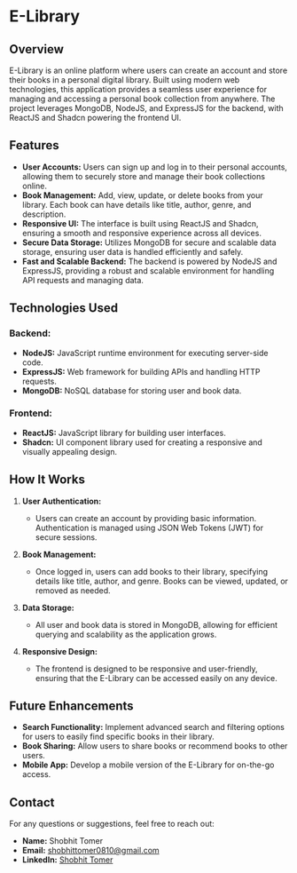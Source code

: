 # E-Library

## Overview

E-Library is an online platform where users can create an account and store their books in a personal digital library. Built using modern web technologies, this application provides a seamless user experience for managing and accessing a personal book collection from anywhere. The project leverages MongoDB, NodeJS, and ExpressJS for the backend, with ReactJS and Shadcn powering the frontend UI.

## Features

- **User Accounts:** Users can sign up and log in to their personal accounts, allowing them to securely store and manage their book collections online.
- **Book Management:** Add, view, update, or delete books from your library. Each book can have details like title, author, genre, and description.
- **Responsive UI:** The interface is built using ReactJS and Shadcn, ensuring a smooth and responsive experience across all devices.
- **Secure Data Storage:** Utilizes MongoDB for secure and scalable data storage, ensuring user data is handled efficiently and safely.
- **Fast and Scalable Backend:** The backend is powered by NodeJS and ExpressJS, providing a robust and scalable environment for handling API requests and managing data.

## Technologies Used

### Backend:
- **NodeJS:** JavaScript runtime environment for executing server-side code.
- **ExpressJS:** Web framework for building APIs and handling HTTP requests.
- **MongoDB:** NoSQL database for storing user and book data.

### Frontend:
- **ReactJS:** JavaScript library for building user interfaces.
- **Shadcn:** UI component library used for creating a responsive and visually appealing design.

## How It Works

1. **User Authentication:**
   - Users can create an account by providing basic information. Authentication is managed using JSON Web Tokens (JWT) for secure sessions.
   
2. **Book Management:**
   - Once logged in, users can add books to their library, specifying details like title, author, and genre. Books can be viewed, updated, or removed as needed.

3. **Data Storage:**
   - All user and book data is stored in MongoDB, allowing for efficient querying and scalability as the application grows.

4. **Responsive Design:**
   - The frontend is designed to be responsive and user-friendly, ensuring that the E-Library can be accessed easily on any device.

## Future Enhancements

- **Search Functionality:** Implement advanced search and filtering options for users to easily find specific books in their library.
- **Book Sharing:** Allow users to share books or recommend books to other users.
- **Mobile App:** Develop a mobile version of the E-Library for on-the-go access.

## Contact

For any questions or suggestions, feel free to reach out:

- **Name:** Shobhit Tomer
- **Email:** shobhittomer0810@gmail.com
- **LinkedIn:** [Shobhit Tomer](https://www.linkedin.com/in/shobhit-tomer-421841251/)
